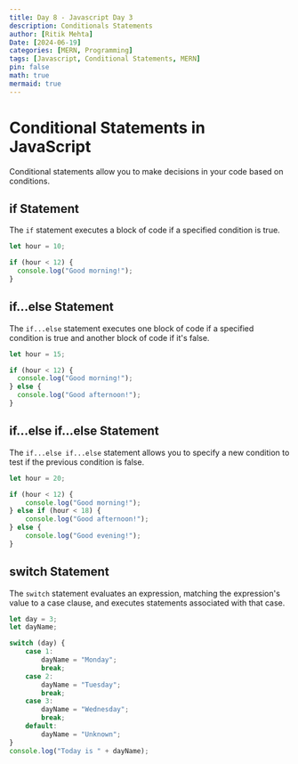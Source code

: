 ```yaml
---
title: Day 8 - Javascript Day 3
description: Conditionals Statements
author: [Ritik Mehta]
Date: [2024-06-19]
categories: [MERN, Programming]
tags: [Javascript, Conditional Statements, MERN]
pin: false
math: true
mermaid: true
---
```


# Conditional Statements in JavaScript

Conditional statements allow you to make decisions in your code based on conditions.

## if Statement

The `if` statement executes a block of code if a specified condition is true.

```javascript
let hour = 10;

if (hour < 12) {
  console.log("Good morning!");
}
```

## if...else Statement

The `if...else` statement executes one block of code if a specified condition is true and another block of code if it's false.

```javascript
let hour = 15;

if (hour < 12) {
  console.log("Good morning!");
} else {
  console.log("Good afternoon!");
}
```

## if...else if...else Statement

The `if...else if...else` statement allows you to specify a new condition to test if the previous condition is false.

````javascript
let hour = 20;

if (hour < 12) {
    console.log("Good morning!");
} else if (hour < 18) {
    console.log("Good afternoon!");
} else {
    console.log("Good evening!");
}
````

## switch Statement

The `switch` statement evaluates an expression, matching the expression's value to a case clause, and executes statements associated with that case.

````javascript
let day = 3;
let dayName;

switch (day) {
    case 1:
        dayName = "Monday";
        break;
    case 2:
        dayName = "Tuesday";
        break;
    case 3:
        dayName = "Wednesday";
        break;
    default:
        dayName = "Unknown";
}
console.log("Today is " + dayName);
````
